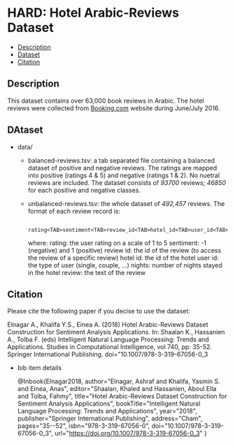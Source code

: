 # HARD: Hotel Arabic-Reviews Dataset
- [Description](#description)
- [Dataset](#dataset)
- [Citation](#citation)

## Description

This dataset contains over 63,000 book reviews in Arabic. The hotel reviews
were collected from [Booking.com](http://www.booking.com) website during June/July 2016. 

## DAtaset

- data/
                      
  - balanced-reviews.tsv: a tab separated file containing a balanced dataset of positive and negative reviews. The ratings are 
                     mapped into positive (ratings 4 & 5) and negative (ratings 1 & 2). No nuetral reviews are included. 
                     The dataset consists of *93700* reviews; *46850* for each positive and negative classes.
                     
  - unbalanced-reviews.tsv: the whole dataset of *492,457* reviews.  The format of each review record is:
                     
                     rating<TAB>sentiment<TAB>review_id<TAB>hotel_id<TAB>user_id<TAB>no_nights<TAB>review
                     
    where:
                     rating: the user rating on a scale of 1 to 5
                     sentiment: -1 (negative) and 1 (positive)
                     review id: the id of the review (to access the review of a specific review)
                     hotel id: the id of the hotel
                     user id: the type of user (single, couple, ...)
                     nights: number of nights stayed in the hotel
                     review: the text of the review
                       
                   
Citation
---------
Please cite the following paper if you decise to use the dataset:

  Elnagar A., Khalifa Y.S., Einea A. (2018) Hotel Arabic-Reviews Dataset Construction for Sentiment Analysis Applications. 
  In: Shaalan K., Hassanien A., Tolba F. (eds) Intelligent Natural Language Processing: Trends and Applications. 
  Studies in Computational Intelligence, vol 740, pp: 35-52. Springer International Publishing. doi="10.1007/978-3-319-67056-0_3

* bib item details

    @Inbook{Elnagar2018,
    author="Elnagar, Ashraf
    and Khalifa, Yasmin S.
    and Einea, Anas",
    editor="Shaalan, Khaled
    and Hassanien, Aboul Ella
    and Tolba, Fahmy",
    title="Hotel Arabic-Reviews Dataset Construction for Sentiment Analysis Applications",
    bookTitle="Intelligent Natural Language Processing: Trends and Applications",
    year="2018",
    publisher="Springer International Publishing",
    address="Cham",
    pages="35--52",
    isbn="978-3-319-67056-0",
    doi="10.1007/978-3-319-67056-0_3",
    url="https://doi.org/10.1007/978-3-319-67056-0_3"
    }
